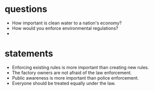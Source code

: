 # questions
- How important is clean water to a nation's economy?
- How would you enforce environmental regulations?
- 

# statements
- Enforcing existing rules is more important than creating new rules.
- The factory owners are not afraid of the law enforcement.
- Public awareness is more important than police enforcement.
- Everyone should be treated equally under the law.